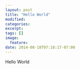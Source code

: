 ```yaml
---
layout: post
title: "Hello World"
modified:
categories: 
excerpt:
tags: []
image:
  feature:
date: 2014-08-18T07:18:17-07:00
---
```


Hello World

